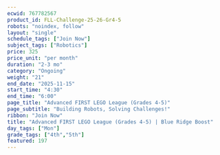 ```yaml
---
ecwid: 767782567
product_id: FLL-Challenge-25-26-Gr4-5
robots: "noindex, follow"
layout: "single"
schedule_tags: ["Join Now"]
subject_tags: ["Robotics"]
price: 325
price_unit: "per month"
duration: "2-3 mo"
category: "Ongoing"
weight: "21"
end_date: "2025-11-15"
start_time: "4:30"
end_time: "6:00"
page_title: "Advanced FIRST LEGO League (Grades 4-5)"
page_subtitle: "Building Robots, Solving Challenges!"
ribbon: "Join Now"
title: "Advanced FIRST LEGO League (Grades 4-5) | Blue Ridge Boost"
day_tags: ["Mon"]
grade_tags: ["4th","5th"]
featured: 197
---
```

